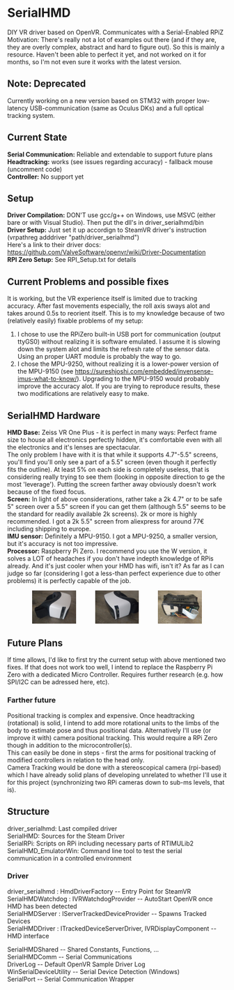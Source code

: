 # SerialHMD
DIY VR driver based on OpenVR. Communicates with a Serial-Enabled RPiZ  
Motivation: There's really not a lot of examples out there (and if they are, they are overly complex, abstract and hard to figure out). So this is mainly a resource. Haven't been able to perfect it yet, and not worked on it for months, so I'm not even sure it works with the latest version.

## Note: Deprecated
Currently working on a new version based on STM32 with proper low-latency USB-communication (same as Oculus DKs) and a full optical tracking system.

## Current State
**Serial Communication:** Reliable and extendable to support future plans  
**Headtracking:** works (see issues regarding accuracy) - fallback mouse (uncomment code)  
**Controller:** No support yet  

## Setup
**Driver Compilation:** DON'T use gcc/g++ on Windows, use MSVC (either bare or with Visual Studio). Then put the dll's in driver_serialhmd/bin  
**Driver Setup:** Just set it up accordign to SteamVR driver's instruction (vrpathreg adddriver "path/driver_serialhmd")  
Here's a link to their driver docs: https://github.com/ValveSoftware/openvr/wiki/Driver-Documentation  
**RPI Zero Setup:** See RPI_Setup.txt for details  

## Current Problems and possible fixes
It is working, but the VR experience itself is limited due to tracking accuracy. After fast movements especially, the roll axis sways alot and takes around 0.5s to reorient itself. This is to my knowledge because of two (relatively easily) fixable problems of my setup:  
1. I chose to use the RPiZero built-in USB port for communication (output ttyGS0) without realizing it is software emulated. I assume it is slowing down the system alot and limits the refresh rate of the sensor data. Using an proper UART module is probably the way to go.  
2. I chose the MPU-9250, without realizing it is a lower-power version of the MPU-9150 (see https://sureshjoshi.com/embedded/invensense-imus-what-to-know/). Upgrading to the MPU-9150 would probably improve the accuracy alot.
If you are trying to reproduce results, these two modifications are relatively easy to make.  

## SerialHMD Hardware
**HMD Base:** Zeiss VR One Plus - it is perfect in many ways: Perfect frame size to house all electronics perfectly hidden, it's comfortable even with all the electronics and it's lenses are spectacular.  
The only problem I have with it is that while it supports 4.7"-5.5" screens, you'll find you'll only see a part of a 5.5" screen (even though it perfectly fits the outline).
At least 5% on each side is completely useless, that is considering really trying to see them (looking in opposite direction to ge the most 'leverage'). Putting the screen farther away obviously doesn't work because of the fixed focus.  
**Screen:** In light of above considerations, rather take a 2k 4.7" or to be safe 5" screen over a 5.5" screen if you can get them (although 5.5" seems to be the standard for readily available 2k screens). 2k or more is highly recommended. I got a 2k 5.5" screen from aliexpress for around 77€ including shipping to europe.  
**IMU sensor:** Definitely a MPU-9150. I got a MPU-9250, a smaller version, but it's accuracy is not too impressive.  
**Processor:** Raspberry Pi Zero. I recommend you use the W version, it solves a LOT of headaches if you don't have indepth knowledge of RPis already. And it's just cooler when your HMD has wifi, isn't it?
As far as I can judge so far (considering I got a less-than perfect experience due to other problems) it is perfectly capable of the job.  

<p align="center">
  <img src="HardwareImages/SerialHMD_SideHDMI.jpg" width="20%" hspace="20"/>
  <img src="HardwareImages/SerialHMD_SideUSB.jpg" width="20%" hspace="20"/>
  <img src="HardwareImages/SerialHMD_Electronics.jpg" width="20%" hspace="20"/>
</p>


## Future Plans
If time allows, I'd like to first try the current setup with above mentioned two fixes. If that does not work too well, I intend to replace the Raspberry Pi Zero with a dedicated Micro Controller. Requires further research (e.g. how SPI/I2C can be adressed here, etc).
### Farther future
Positional tracking is complex and expensive. Once headtracking (rotational) is solid, I intend to add more rotational units to the limbs of the body to estimate pose and thus positional data. Alternatively I'll use (or improve it with) camera positional tracking. This would require a RPi Zero though in addition to the microcontroller(s).  
This can easily be done in steps - first the arms for positional tracking of modified controllers in relation to the head only.  
Camera Tracking would be done with a stereoscopical camera (rpi-based) which I have already solid plans of developing unrelated to whether I'll use it for this project (synchronizing two RPi cameras down to sub-ms levels, that is).

## Structure
driver_serialhmd: Last compiled driver  
SerialHMD: Sources for the Steam Driver  
SerialRPi: Scripts on RPi including necessary parts of RTIMULib2  
SerialHMD_EmulatorWin: Command line tool to test the serial communication in a controlled environment  

### Driver
driver_serialhmd : HmdDriverFactory -- Entry Point for SteamVR  
SerialHMDWatchdog : IVRWatchdogProvider -- AutoStart OpenVR once HMD has been detected  
SerialHMDServer : IServerTrackedDeviceProvider -- Spawns Tracked Devices  
SerialHMDDriver : ITrackedDeviceServerDriver, IVRDisplayComponent -- HMD interface  

SerialHMDShared -- Shared Constants, Functions, ...  
SerialHMDComm -- Serial Communications  
DriverLog -- Default OpenVR Sample Driver Log  
WinSerialDeviceUtility -- Serial Device Detection (Windows)  
SerialPort -- Serial Communication Wrapper  
